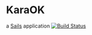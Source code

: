 # KaraOK

a [Sails](http://sailsjs.org) application [![Build Status](https://travis-ci.org/donadev/KaraOK.svg?branch=master)](https://travis-ci.org/donadev/KaraOK)
